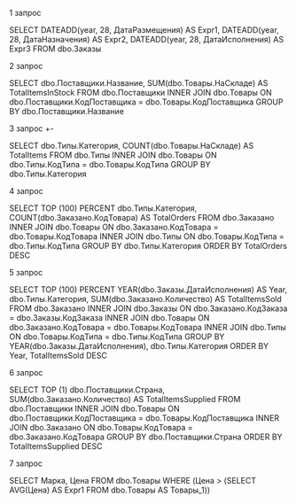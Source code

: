 1 запрос

SELECT        DATEADD(year, 28, ДатаРазмещения) AS Expr1, DATEADD(year, 28, ДатаНазначения) AS Expr2, DATEADD(year, 28, ДатаИсполнения) AS Expr3
FROM            dbo.Заказы





2 запрос

SELECT        dbo.Поставщики.Название, SUM(dbo.Товары.НаСкладе) AS TotalItemsInStock
FROM            dbo.Поставщики INNER JOIN
                         dbo.Товары ON dbo.Поставщики.КодПоставщика = dbo.Товары.КодПоставщика
GROUP BY dbo.Поставщики.Название




3 запрос +-

SELECT        dbo.Типы.Категория, COUNT(dbo.Товары.НаСкладе) AS TotalItems
FROM            dbo.Типы INNER JOIN
                         dbo.Товары ON dbo.Типы.КодТипа = dbo.Товары.КодТипа
GROUP BY dbo.Типы.Категория


4 запрос 

SELECT        TOP (100) PERCENT dbo.Типы.Категория, COUNT(dbo.Заказано.КодТовара) AS TotalOrders
FROM            dbo.Заказано INNER JOIN
                         dbo.Товары ON dbo.Заказано.КодТовара = dbo.Товары.КодТовара INNER JOIN
                         dbo.Типы ON dbo.Товары.КодТипа = dbo.Типы.КодТипа
GROUP BY dbo.Типы.Категория
ORDER BY TotalOrders DESC


5 запрос 

SELECT        TOP (100) PERCENT YEAR(dbo.Заказы.ДатаИсполнения) AS Year, dbo.Типы.Категория, SUM(dbo.Заказано.Количество) AS TotalItemsSold
FROM            dbo.Заказано INNER JOIN
                         dbo.Заказы ON dbo.Заказано.КодЗаказа = dbo.Заказы.КодЗаказа INNER JOIN
                         dbo.Товары ON dbo.Заказано.КодТовара = dbo.Товары.КодТовара INNER JOIN
                         dbo.Типы ON dbo.Товары.КодТипа = dbo.Типы.КодТипа
GROUP BY YEAR(dbo.Заказы.ДатаИсполнения), dbo.Типы.Категория
ORDER BY Year, TotalItemsSold DESC


6 запрос 

SELECT        TOP (1) dbo.Поставщики.Страна, SUM(dbo.Заказано.Количество) AS TotalItemsSupplied
FROM            dbo.Поставщики INNER JOIN
                         dbo.Товары ON dbo.Поставщики.КодПоставщика = dbo.Товары.КодПоставщика INNER JOIN
                         dbo.Заказано ON dbo.Товары.КодТовара = dbo.Заказано.КодТовара
GROUP BY dbo.Поставщики.Страна
ORDER BY TotalItemsSupplied DESC


7 запрос


SELECT        Марка, Цена
FROM            dbo.Товары
WHERE        (Цена >
                             (SELECT        AVG(Цена) AS Expr1
                               FROM            dbo.Товары AS Товары_1))


